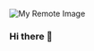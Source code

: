 ![My Remote Image]([https://www.dropbox.com/s/.../my-remote-image.jpg?dl=0](https://www.google.com/url?sa=i&url=https%3A%2F%2Fgfycat.com%2Fgifs%2Fsearch%2Fpixel%2Bcity&psig=AOvVaw2YBpR0NIFymx4n3dr0bE3O&ust=1670716423083000&source=images&cd=vfe&ved=0CA8QjRxqFwoTCJiQwOzd7fsCFQAAAAAdAAAAABAI))

### Hi there 👋

<!--
**iamhenrika/iamhenrika** is a ✨ _special_ ✨ repository because its `README.md` (this file) appears on your GitHub profile.

Here are some ideas to get you started:

- 🔭 I’m currently working on ...
- 🌱 I’m currently learning ...
- 👯 I’m looking to collaborate on ...
- 🤔 I’m looking for help with ...
- 💬 Ask me about ...
- 📫 How to reach me: ...
- 😄 Pronouns: ...
- ⚡ Fun fact: ...
-->
